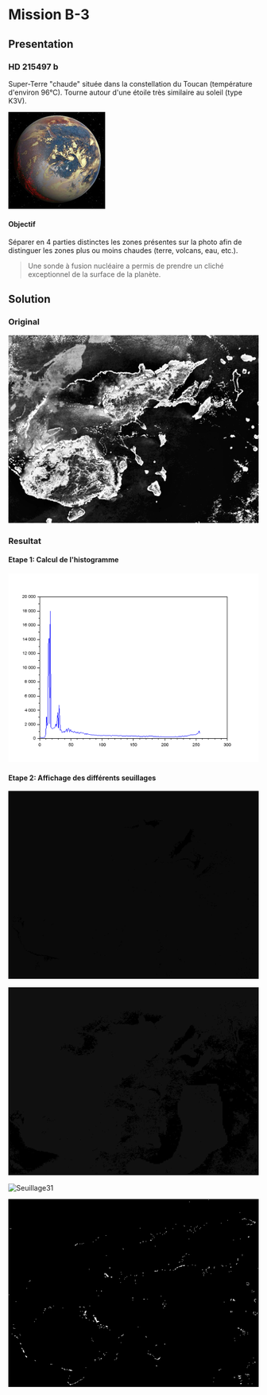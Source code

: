 # Mission B-3

## Presentation

### HD 215497 b

Super-Terre "chaude" située dans la constellation  du Toucan (température d'environ 96°C).
Tourne autour d'une étoile très similaire au soleil (type K3V).

![HD 215497 b](img/HD215497.jpg)

#### Objectif 

Séparer en 4 parties distinctes les zones présentes sur la photo afin de distinguer les zones plus ou moins chaudes (terre, volcans, eau, etc.).
> Une sonde à fusion nucléaire a permis de prendre un cliché exceptionnel de la surface de la planète.

## Solution

### Original

![Original](img/original.png)

### Resultat

#### Etape 1: Calcul de l'histogramme

![Histogramme](img/histogramme.png)

#### Etape 2: Affichage des différents seuillages

![Seuillage10](img/seuillage10.png)

![Seuillage16](img/seuillage16.png)

![Seuillage31](img/seuillage131.png)

![Seuillage255](img/seuillage255.png)